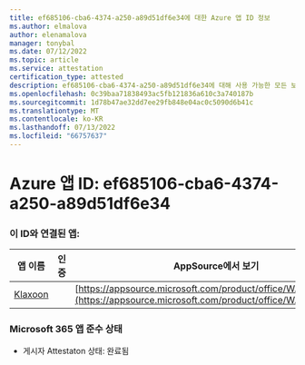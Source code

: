```yaml
---
title: ef685106-cba6-4374-a250-a89d51df6e34에 대한 Azure 앱 ID 정보
ms.author: elmalova
author: elenamalova
manager: tonybal
ms.date: 07/12/2022
ms.topic: article
ms.service: attestation
certification_type: attested
description: ef685106-cba6-4374-a250-a89d51df6e34에 대해 사용 가능한 모든 보안 및 규정 준수 정보입니다.
ms.openlocfilehash: 0c39baa71838493ac5fb121836a610c3a740187b
ms.sourcegitcommit: 1d78b47ae32dd7ee29fb848e04ac0c5090d6b41c
ms.translationtype: MT
ms.contentlocale: ko-KR
ms.lasthandoff: 07/13/2022
ms.locfileid: "66757637"
---
```

# <a name="azure-app-id-ef685106-cba6-4374-a250-a89d51df6e34"></a>Azure 앱 ID: ef685106-cba6-4374-a250-a89d51df6e34


### <a name="apps-associated-with-this-id"></a>이 ID와 연결된 앱:
| **앱 이름** | **인증** | **AppSource에서 보기** |
|--------------|---------------|-----------------------|
| [Klaxoon](../forward/WA104382058.md) |  | [https://appsource.microsoft.com/product/office/WA104382058](https://appsource.microsoft.com/product/office/WA104382058) |

### <a name="microsoft-365-app-compliance-status"></a>Microsoft 365 앱 준수 상태
- 게시자 Attestaton 상태: 완료됨
